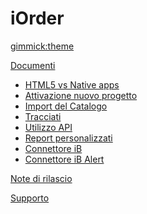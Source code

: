 <!--
  -- Name of your wiki
  -- Do NOT remove the leading `#` character.
  -->

# iOrder


<!--
  -- Default theme
  -- (Read: http://dynalon.github.io/mdwiki/#!customizing.md#Theme_chooser)
  -->

[gimmick:theme](spacelab)


<!--
  -- Navigation
  -- (Read: http://dynalon.github.io/mdwiki/#!quickstart.md#Adding_a_navigation)
  -->

[Documenti]()

  * [HTML5 vs Native apps](pages/html5-vs-native.md)
  * [Attivazione nuovo progetto](pages/attivazione-nuovo-progetto.md)
  * [Import del Catalogo](pages/import-catalogo.md)
  * [Tracciati](pages/tracciati.md)
  * [Utilizzo API](pages/api.md)
  * [Report personalizzati](pages/report-personalizzati.md)
  * [Connettore iB](pages/connettore-ib.md)
  * [Connettore iB Alert](pages/connettore-ib-alert.md)

[Note di rilascio](pages/relnotes-iorder.md)

<!--
  * [04.06.00 del 10/12/2013](pages/relnotes-iorder_4-6-0.md)
  * [04.05.00 del 10/12/2013](pages/relnotes-iorder_4-5-0.md)
  * [04.04.00](pages/relnotes-iorder_4-4-0.md)
  * [04.03.00](pages/relnotes-iorder_4-3-0.md)
  * [04.02.00](pages/relnotes-iorder_4-2-0.md)
  * [04.01.00](pages/relnotes-iorder_4-1-0.md)
  * [relnotes](pages/sandbox.md)
  * [Old releases](pages/old-releases.md)

-->
[Supporto](http://support.apexnet.it)

<!--

[Work]()

  * [04.06.00](pages/relnotes_04-06-00.md)

-->

<!-- A more complex navigation example: ----------------------------------------

[Menu Item 1]()

  * # SubMenu Heading 1
  * [SubMenu Item 1](pages/subitem1.md)
  * [SubMenu Item 2](pages/subitem2.md)
  - - - -
  * # SubMenu Heading 2
  * [SubMenu Item 3](pages/subitem3.md)
  - - - -
  * # SubMenu Heading 3
  * [SubMenu Item 3](pages/subitem3.md)

[Menu Item 2](pages/item2.md)

[Menu Item 3](pages/item3.md)

---------------------------------------------------------------------------- -->

<!--
  -- Change the Language
  -- Could be useful when there's more than one language wiki.
  -->

<!--
[Change the Language]()

  * [English (United States)](/en_US/)
  * [English (United Kingdom)](/en_GB/)
  * [Italian](/it/)
-->

<!--
  -- Let the user choose a theme
  -- (Read: http://dynalon.github.io/mdwiki/#!quickstart.md#Adding_a_navigation)
  -->

<!--
[gimmick:themechooser](Choose theme)
-->
